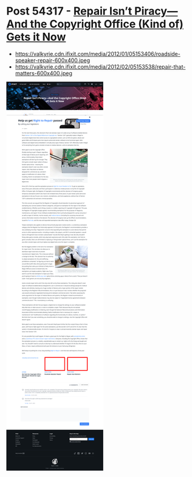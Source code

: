 # Post 54317 - [Repair Isn’t Piracy—And the Copyright Office (Kind of) Gets it Now](https://www.ifixit.com/News/54317/section-1201-exemptions-for-2021-repair-consoles-medical-devices)

- https://valkyrie.cdn.ifixit.com/media/2012/01/05153406/roadside-speaker-repair-600x400.jpeg
- https://valkyrie.cdn.ifixit.com/media/2012/02/05153538/repair-that-matters-600x400.jpeg

![screencap](screenshots/568aa413-ed40-4ea8-a0d2-b132dd2d96cd.png)
